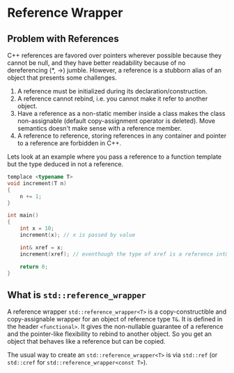 # Reference Wrapper

## Problem with References

C++ references are favored over pointers wherever possible because they cannot be null, and they have better readability because of no dereferencing (*, ->) jumble.
However, a reference is a stubborn alias of an object that presents some challenges.

1. A reference must be initialized during its declaration/construction.
2. A reference cannot rebind, i.e. you cannot make it refer to another object.
3. Have a reference as a non-static member inside a class makes the class non-assignable (default copy-assignment operator is deleted). Move semantics doesn't make sense with a reference member.
4. A reference to reference, storing references in any container and pointer to a reference are forbidden in C++.

Lets look at an example where you pass a reference to a function template but the type deduced in not a reference.
```C++
templace <typename T>
void increment(T n)
{
    n += 1;
}

int main()
{
    int x = 10;
    increment(x); // x is passed by value

    int& xref = x;
    increment(xref); // eventhough the type of xref is a reference int&, 

    return 0;
}
```

## What is `std::reference_wrapper`

A reference wrapper `std::reference_wrapper<T>` is a copy-constructible and copy-assignable wrapper for an object of reference type `T&`.
It is defined in the header `<functional>`. It gives the non-nullable guarantee of a reference and the pointer-like flexibility to rebind to another object.
So you get an object that behaves like a reference but can be copied.

The usual way to create an `std::reference_wrapper<T>` is via `std::ref` (or `std::cref` for `std::reference_wrapper<const T>`).


